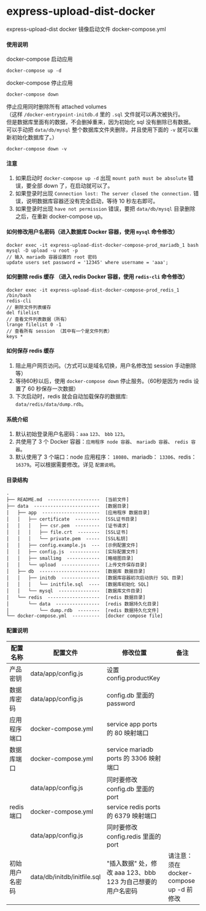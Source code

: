 # express-upload-dist-docker

express-upload-dist docker 镜像启动文件 docker-compose.yml 


#### 使用说明
docker-compose 启动应用
```
docker-compose up -d
```

docker-compose 停止应用
```
docker-compose down
```

停止应用同时删除所有 attached volumes  
（这样 `/docker-entrypoint-initdb.d` 里的 `.sql` 文件就可以再次被执行。  
但是数据库里面有的数据，不会删掉重来，因为初始化 sql 没有删除已有数据。  
可以手动把 `data/db/mysql` 整个数据库文件夹删除，并且使用下面的 `-v` 就可以重新初始化数据库了。）
``` 
docker-compose down -v
```
#### 注意
1. 如果启动时 `docker-compose up -d` 出现 `mount path must be absolute` 错误，要全部 down 了，在启动就可以了。  
2. 如果登录时出现 `Connection lost: The server closed the connection.` 错误，说明数据库容器还没有完全启动，等待 10 秒左右即可。
3. 如果登录时出现 `have not permission` 错误，要把 `data/db/mysql` 目录删除之后，在重新 docker-compose up。

#### 如何修改用户名密码（进入数据库 Docker 容器，使用 `mysql` 命令修改）
```
docker exec -it express-upload-dist-docker-compose-prod_mariadb_1 bash
mysql -D upload -u root -p
// 输入 mariadb 容器设置的 root 密码
update users set password = '12345' where username = 'aaa';
```

#### 如何删除 redis 缓存 （进入 redis Docker 容器，使用 `redis-cli` 命令修改）

```
docker exec -it express-upload-dist-docker-compose-prod_redis_1 /bin/bash
redis-cli
// 删除文件列表缓存
del filelist 
// 查看文件列表数据（所有）
lrange filelist 0 -1
// 查看所有 session （其中有一个是文件列表）
keys *
```
#### 如何保存 redis 缓存

1. 阻止用户网页访问。（方式可以是域名切换，用户名修改加 session 手动删除等）
2. 等待60秒以后，使用 `docker-compose down` 停止服务。（60秒是因为 redis 设置了 60 秒保存一次数据）
3. 下次启动时，redis 就会自动加载保存的数据库:  `data/redis/data/dump.rdb`。

#### 系统介绍

1. 默认初始登录用户名密码：`aaa` `123`、 `bbb` `123`。
1. 共使用了 3 个 Docker 容器：`应用程序 node 容器`、 `mariadb 容器`、 `redis 容器`。
2. 默认使用了 3 个端口：node 应用程序： `18080`、mariadb： `13306`、redis： `16379`。可以根据需要修改。详见 `配置说明`。
#### 目录结构
```
.
├── README.md  -------------------  [当前文件]
├── data  ------------------------  [数据目录]
│   ├── app  ---------------------  [应用程序 数据目录]
│   │   ├── certificate  ---------  [SSL证书目录]
│   │   │   ├── csr.pem  ---------  [证书请求]
│   │   │   ├── file.crt  --------  [SSL证书]
│   │   │   └── private.pem  -----  [SSL私钥]
│   │   ├── config.example.js  ---  [示例配置文件]
│   │   ├── config.js  -----------  [实际配置文件]
│   │   ├── smallimg  ------------  [略缩图目录]
│   │   └── upload  --------------  [上传文件保存目录]
│   ├── db  ----------------------  [数据库 数据目录]
│   │   ├── initdb  --------------  [数据库容器初次启动执行 SQL 目录]
│   │   │   └── initfile.sql  ----  [数据库初始化 SQL]
│   │   └── mysql  ---------------  [数据库文件目录]
│   └── redis  -------------------  [redis 数据目录]
│       └── data  ----------------  [redis 数据持久化目录]
│           └── dump.rdb  --------  [redis 数据持久化文件]
└── docker-compose.yml  ----------  [docker compose file]
```

#### 配置说明
|  配置名称   | 配置文件  | 修改位置  | 备注 |
|  ----  | ----  | ----  | ----  |
|  产品密钥  | data/app/config.js  |  设置 config.productKey  |   |
|  数据库密码  | data/app/config.js  |  config.db 里面的 password  |   |
| 应用程序端口  | docker-compose.yml | service app ports 的 80 映射端口 |   |
| 数据库端口  | docker-compose.yml | service mariadb ports 的 3306 映射端口 |   |
|   | data/app/config.js | 同时要修改 config.db 里面的 port |   |
| redis 端口  | docker-compose.yml | service redis ports 的 6379 映射端口 |   |
|   | data/app/config.js | 同时要修改 config.redis 里面的 port |   |
|  初始用户名密码   | data/db/initdb/initfile.sql  | "插入数据" 处，修改 aaa 123、bbb 123 为自己想要的用户名密码  |  请注意：须在 docker-compose up -d 前修改 |


